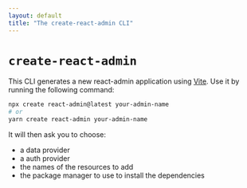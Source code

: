 ```yaml
---
layout: default
title: "The create-react-admin CLI"
---
```


# `create-react-admin`

This CLI generates a new react-admin application using [Vite](https://vitejs.dev/). Use it by running the following command:

```sh
npx create react-admin@latest your-admin-name
# or
yarn create react-admin your-admin-name
```

It will then ask you to choose:
- a data provider
- a auth provider
- the names of the resources to add
- the package manager to use to install the dependencies
